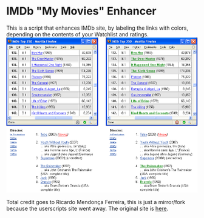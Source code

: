 # IMDb "My Movies" Enhancer

This is a script that enhances IMDb site, by labeling the links with colors, depending on the contents of your Watchlist and ratings.
![Example][main_example]

Total credit goes to Ricardo Mendonça Ferreira, this is just a mirror/fork because the userscripts site went away.
The original site is [here][original].


[original]: https://www.flickr.com/photos/ricardo_ferreira/2502798105/
[main_example]: original_example.jpg

